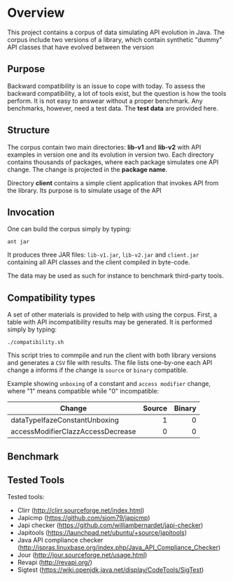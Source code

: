 # Overview

This project contains a corpus of data simulating API evolution in Java. The corpus include two versions of a library, which contain synthetic "dummy" API classes that have evolved between the version

## Purpose

Backward compatibility is an issue to cope with today. To assess the backward compatibility, a lot of tools exist, but the question is how the tools perform. It is not easy to answear without a proper benchmark. Any benchmarks, however, need a test data. The **test data** are provided here. 

## Structure

The corpus contain two main directories:  **lib-v1** and **lib-v2** with API examples in version one and its evolution in version two. Each directory contains thousands of packages, where each package simulates one API change. The change is projected in the **package name**. 

Directory **client** contains a simple client application that invokes API from the library. Its purpose is to simulate usage of the API

## Invocation

One can build the corpus simply by typing:
```
ant jar
```
It produces three JAR files: `lib-v1.jar`, `lib-v2.jar` and  `client.jar` containing all API classes and the client compiled in byte-code.

The data  may be used as such for instance to benchmark third-party tools. 

## Compatibility types

A set of other materials is provided to help with using the corpus. First, 
a table with API incompatibility results may be generated. It is performed simply by typing:

```
./compatibility.sh
```

This script tries to commpile and run the client with both library versions and generates a `CSV` file with results. The file lists one-by-one each API change a informs if the change is `source` or `binary` compatible. 

Example showing `unboxing` of a constant and `access modifier`  change, where "1" means compatible while "0" incompatible:

| Change        | Source           | Binary  |
| ------------- |-------------:| -----:|
| dataTypeIfazeConstantUnboxing          | 1    | 0 |
| accessModifierClazzAccessDecrease      | 0    |   0 |



## Benchmark

## Tested Tools

Tested tools:
- Clirr (http://clirr.sourceforge.net/index.html)
- Japicmp (https://github.com/siom79/japicmp)
- Japi checker (https://github.com/williambernardet/japi-checker)
- Japitools (https://launchpad.net/ubuntu/+source/japitools)
- Java API compliance checker (http://ispras.linuxbase.org/index.php/Java_API_Compliance_Checker)
- Jour (http://jour.sourceforge.net/usage.html)
- Revapi (http://revapi.org/)
- Sigtest (https://wiki.openjdk.java.net/display/CodeTools/SigTest)
